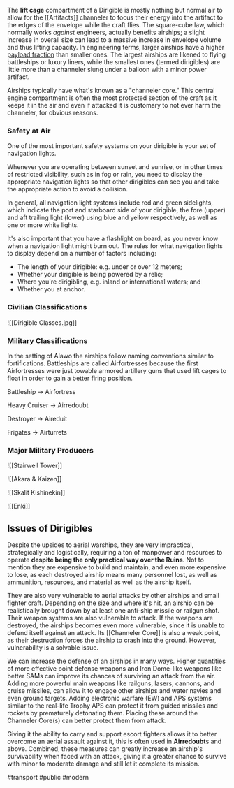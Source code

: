 The **lift cage** compartment of a Dirigible is mostly nothing but normal air to allow for the [[Artifacts]] channeler to focus their energy into the artifact to the edges of the envelope while the craft flies. The square-cube law, which normally works _against_ engineers, actually benefits airships; a slight increase in overall size can lead to a massive increase in envelope volume and thus lifting capacity. In engineering terms, larger airships have a higher [payload fraction](https://en.wikipedia.org/wiki/Payload_fraction) than smaller ones. The largest airships are likened to flying battleships or luxury liners, while the smallest ones (termed dirigibles) are little more than a channeler slung under a balloon with a minor power artifact.

Airships typically have what's known as a "channeler core."
This central engine compartment is often the most protected section of the craft as it keeps it in the air and even if attacked it is customary to not ever harm the channeler, for obvious reasons.

### **Safety at Air**
One of the most important safety systems on your dirigible is your set of navigation lights.

Whenever you are operating between sunset and sunrise, or in other times of restricted visibility, such as in fog or rain, you need to display the appropriate navigation lights so that other dirigibles can see you and take the appropriate action to avoid a collision.

In general, all navigation light systems include red and green sidelights, which indicate the port and starboard side of your dirigible, the fore (upper) and aft trailing light (lower) using blue and yellow respectively, as well as one or more white lights.

It's also important that you have a flashlight on board, as you never know when a navigation light might burn out. The rules for what navigation lights to display depend on a number of factors including:

-   The length of your dirigible: e.g. under or over 12 meters;
-   Whether your dirigible is being powered by a relic;
-   Where you're dirigibling, e.g. inland or international waters; and
-   Whether you at anchor.

### **Civilian Classifications**
![[Dirigible Classes.jpg]]

### **Military Classifications**
In the setting of Alawo the airships follow naming conventions similar to fortifications. Battleships are called Airfortresses because the first Airfortresses were just towable armored artillery guns that used lift cages to float in order to gain a better firing position.

Battleship -> Airfortress

Heavy Cruiser -> Airredoubt

Destroyer -> Aireduit

Frigates -> Airturrets

### Major Military Producers
![[Stairwell Tower]]

![[Akara & Kaizen]]

![[Skalit Kishinekin]]

![[Enki]]

## Issues of Dirigibles

Despite the upsides to aerial warships, they are very impractical, strategically and logistically, requiring a ton of manpower and resources to operate **despite being the only practical way over the Ruins**. Not to mention they are expensive to build and maintain, and even more expensive to lose, as each destroyed airship means many personnel lost, as well as ammunition, resources, and material as well as the airship itself.

They are also very vulnerable to aerial attacks by other airships and small fighter craft. Depending on the size and where it's hit, an airship can be realistically brought down by at least one anti-ship missile or railgun shot. Their weapon systems are also vulnerable to attack. If the weapons are destroyed, the airships becomes even more vulnerable, since it is unable to defend itself against an attack. Its [[Channeler Core]] is also a weak point, as their destruction forces the airship to crash into the ground. However, vulnerability is a solvable issue.

We can increase the defense of an airships in many ways. Higher quantities of more effective point defense weapons and Iron Dome-like weapons like better SAMs can improve its chances of surviving an attack from the air. Adding more powerful main weapons like railguns, lasers, cannons, and cruise missiles, can allow it to engage other airships and water navies and even ground targets. Adding electronic warfare (EW) and APS systems similar to the real-life Trophy APS can protect it from guided missiles and rockets by prematurely detonating them. Placing these around the Channeler Core(s) can better protect them from attack.

Giving it the ability to carry and support escort fighters allows it to better overcome an aerial assault against it, this is often used in **Airredoubt**s and above. Combined, these measures can greatly increase an airship's survivability when faced with an attack, giving it a greater chance to survive with minor to moderate damage and still let it complete its mission.

#transport #public #modern
